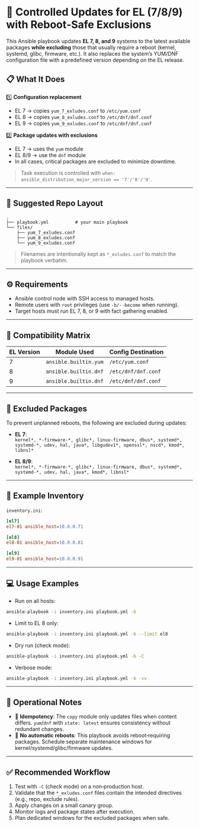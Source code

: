 # 🚀 Controlled Updates for EL (7/8/9) with Reboot‑Safe Exclusions

This Ansible playbook updates **EL 7, 8, and 9** systems to the latest available packages **while excluding** those that usually require a reboot (kernel, systemd, glibc, firmware, etc.).
It also replaces the system’s YUM/DNF configuration file with a predefined version depending on the EL release.

## 📋 What It Does

1️⃣ **Configuration replacement**
   - EL 7 → copies `yum_7_exludes.conf` to `/etc/yum.conf`
   - EL 8 → copies `yum_8_exludes.conf` to `/etc/dnf/dnf.conf`
   - EL 9 → copies `yum_9_exludes.conf` to `/etc/dnf/dnf.conf`

2️⃣ **Package updates with exclusions**
   - EL 7 → uses the `yum` module
   - EL 8/9 → use the `dnf` module
   - In all cases, critical packages are excluded to minimize downtime.

> Task execution is controlled with `when: ansible_distribution_major_version == '7'/'8'/'9'`.

---

## 📂 Suggested Repo Layout

```
.
├── playbook.yml          # your main playbook
└── files/
    ├── yum_7_exludes.conf
    ├── yum_8_exludes.conf
    └── yum_9_exludes.conf
```
> Filenames are intentionally kept as `*_exludes.conf` to match the playbook verbatim.

---

## ⚙️ Requirements

- Ansible control node with SSH access to managed hosts.
- Remote users with `root` privileges (use `-b/--become` when running).
- Target hosts must run EL 7, 8, or 9 with fact gathering enabled.

---

## 🧩 Compatibility Matrix

| EL Version | Module Used             | Config Destination  |
|--------------|-------------------------|---------------------|
| 7            | `ansible.builtin.yum`   | `/etc/yum.conf`     |
| 8            | `ansible.builtin.dnf`   | `/etc/dnf/dnf.conf` |
| 9            | `ansible.builtin.dnf`   | `/etc/dnf/dnf.conf` |

---

## 🚫 Excluded Packages

To prevent unplanned reboots, the following are excluded during updates:

- **EL 7**:  
  `kernel*, *-firmware-*, glibc*, linux-firmware, dbus*, systemd*, systemd-*, udev, hal, java*, libgudev1*, openssl*, nscd*, kmod*, libnsl*`

- **EL 8/9**:  
  `kernel*, *-firmware-*, glibc*, linux-firmware, dbus*, systemd*, systemd-*, udev, hal, java*, kmod*, libnsl*`

---

## 📑 Example Inventory

`inventory.ini`:
```ini
[el7]
el7-01 ansible_host=10.0.0.71

[el8]
el8-01 ansible_host=10.0.0.81

[el9]
el9-01 ansible_host=10.0.0.91

```

---

## 💻 Usage Examples

- Run on all hosts:
```bash
ansible-playbook -i inventory.ini playbook.yml -b
```

- Limit to EL 8 only:
```bash
ansible-playbook -i inventory.ini playbook.yml -b --limit el8
```

- Dry run (check mode):
```bash
ansible-playbook -i inventory.ini playbook.yml -b -C
```

- Verbose mode:
```bash
ansible-playbook -i inventory.ini playbook.yml -b -vv
```

---

## 📝 Operational Notes

- 🔄 **Idempotency**: The `copy` module only updates files when content differs. `yum`/`dnf` with `state: latest` ensures consistency without redundant changes.
- 🔌 **No automatic reboots**: This playbook avoids reboot‑requiring packages. Schedule separate maintenance windows for kernel/systemd/glibc/firmware updates.

---

## ✅ Recommended Workflow

1. Test with `-C` (check mode) on a non‑production host.
2. Validate that the `*_exludes.conf` files contain the intended directives (e.g., repo, exclude rules).
3. Apply changes on a small canary group.
4. Monitor logs and package states after execution.
5. Plan dedicated windows for the excluded packages when safe.
